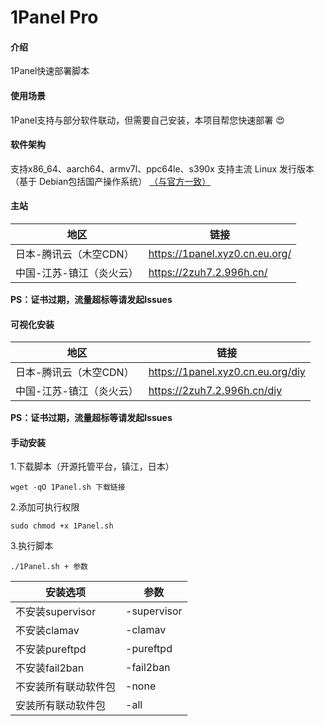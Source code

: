 # 1Panel Pro

#### 介绍
1Panel快速部署脚本
#### 使用场景
1Panel支持与部分软件联动，但需要自己安装，本项目帮您快速部署 :heart_eyes: 
#### 软件架构
支持x86_64、aarch64、armv7l、ppc64le、s390x 支持主流 Linux 发行版本（基于 Debian包括国产操作系统） [（与官方一致）](https://1panel.cn/docs/installation/online_installation/)


#### 主站
| 地区 | 链接|
|---------------|--------------------------------|
| 日本-腾讯云（木空CDN）| https://1panel.xyz0.cn.eu.org/ |
| 中国-江苏-镇江（炎火云）| https://2zuh7.2.996h.cn/       |

 **PS：证书过期，流量超标等请发起Issues** 
#### 可视化安装
| 地区 | 链接|
|---------------|--------------------------------|
| 日本-腾讯云（木空CDN）| https://1panel.xyz0.cn.eu.org/diy |
| 中国-江苏-镇江（炎火云）| https://2zuh7.2.996h.cn/diy      |
 
**PS：证书过期，流量超标等请发起Issues** 
#### 手动安装
1.下载脚本（开源托管平台，镇江，日本）

```
wget -qO 1Panel.sh 下载链接
```

2.添加可执行权限

```
sudo chmod +x 1Panel.sh
```

3.执行脚本

```
./1Panel.sh + 参数 
```
| 安装选项 | 参数 |
|---------------|-------------|
| 不安装supervisor | -supervisor |
| 不安装clamav     | -clamav     |
| 不安装pureftpd   | -pureftpd   |
| 不安装fail2ban   | -fail2ban   |
| 不安装所有联动软件包 | -none       |
| 安装所有联动软件包| -all |
